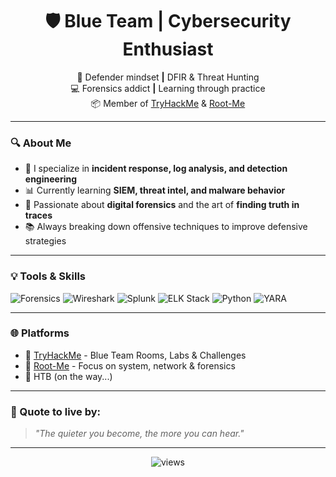 <h1 align="center">🛡️ Blue Team | Cybersecurity Enthusiast</h1>

<p align="center">
  🧠 Defender mindset <strong>|</strong> DFIR & Threat Hunting<br>
  💻 Forensics addict <strong>|</strong> Learning through practice<br>
  📦 Member of <a href="https://www.tryhackme.com/">TryHackMe</a> & <a href="https://www.root-me.org/">Root-Me</a><br>
</p>

---

### 🔍 About Me

- 🧰 I specialize in **incident response, log analysis, and detection engineering**
- 📊 Currently learning **SIEM, threat intel, and malware behavior**
- 🔬 Passionate about **digital forensics** and the art of **finding truth in traces**
- 📚 Always breaking down offensive techniques to improve defensive strategies

---

### 💡 Tools & Skills

![Forensics](https://img.shields.io/badge/-Forensics-4B8BBE?style=flat-square)
![Wireshark](https://img.shields.io/badge/-Wireshark-007ACC?style=flat-square)
![Splunk](https://img.shields.io/badge/-Splunk-000000?style=flat-square)
![ELK Stack](https://img.shields.io/badge/-ELK-005571?style=flat-square)
![Python](https://img.shields.io/badge/-Python-3776AB?style=flat-square)
![YARA](https://img.shields.io/badge/-YARA-FF4500?style=flat-square)

---

### 🌐 Platforms

- 🔐 [TryHackMe](https://tryhackme.com/) - Blue Team Rooms, Labs & Challenges  
- 📂 [Root-Me](https://www.root-me.org/) - Focus on system, network & forensics  
- 🧪 HTB (on the way...)  

---

### 🧬 Quote to live by:
> *"The quieter you become, the more you can hear."*

---

<p align="center">
  <img src="https://komarev.com/ghpvc/?username=0xGaneSSH&label=Profile+Views" alt="views" />
</p>

